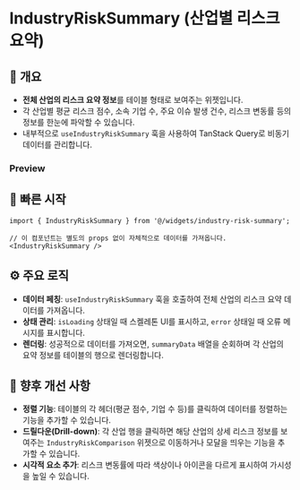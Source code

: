 # IndustryRiskSummary (산업별 리스크 요약)

## 📖 개요
- **전체 산업의 리스크 요약 정보**를 테이블 형태로 보여주는 위젯입니다.
- 각 산업별 평균 리스크 점수, 소속 기업 수, 주요 이슈 발생 건수, 리스크 변동률 등의 정보를 한눈에 파악할 수 있습니다.
- 내부적으로 `useIndustryRiskSummary` 훅을 사용하여 TanStack Query로 비동기 데이터를 관리합니다.

### Preview
<!-- 실제 스크린샷은 docs/screenshot.png 등에 추가 후 아래 경로로 삽입하세요. -->
<!-- ![Widget Screenshot](./docs/screenshot.png) -->

## 🚀 빠른 시작

```tsx
import { IndustryRiskSummary } from '@/widgets/industry-risk-summary';

// 이 컴포넌트는 별도의 props 없이 자체적으로 데이터를 가져옵니다.
<IndustryRiskSummary />
```

## ⚙️ 주요 로직

- **데이터 페칭**: `useIndustryRiskSummary` 훅을 호출하여 전체 산업의 리스크 요약 데이터를 가져옵니다.
- **상태 관리**: `isLoading` 상태일 때 스켈레톤 UI를 표시하고, `error` 상태일 때 오류 메시지를 표시합니다.
- **렌더링**: 성공적으로 데이터를 가져오면, `summaryData` 배열을 순회하며 각 산업의 요약 정보를 테이블의 행으로 렌더링합니다.

## 🔮 향후 개선 사항
- **정렬 기능**: 테이블의 각 헤더(평균 점수, 기업 수 등)를 클릭하여 데이터를 정렬하는 기능을 추가할 수 있습니다.
- **드릴다운(Drill-down)**: 각 산업 행을 클릭하면 해당 산업의 상세 리스크 정보를 보여주는 `IndustryRiskComparison` 위젯으로 이동하거나 모달을 띄우는 기능을 추가할 수 있습니다.
- **시각적 요소 추가**: 리스크 변동률에 따라 색상이나 아이콘을 다르게 표시하여 가시성을 높일 수 있습니다. 